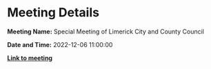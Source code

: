 # Meeting Details

**Meeting Name:** Special Meeting of Limerick City and County Council

**Date and Time:** 2022-12-06 11:00:00

**<a href="https://www.limerick.ie/council/whats-on/special-meeting-limerick-city-and-county-council-61" target="_blank">Link to meeting</a>**
